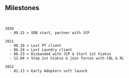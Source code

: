 ## Milestones 

<br/>

```
2020
  - 09.15 > VDB start, partner with JCP
```

```
2021
  - 06.19 > Lost PT client
  - 06.24 > Lost Laundry client 
  - 08.23 > Disbanded with JCP & Start 1st hiatus
  - 12.04 > Stop 1st hiatus & join forces with CBL & RL 
```

```
2022
  - 01.13 > Early Adopters soft launch
```
